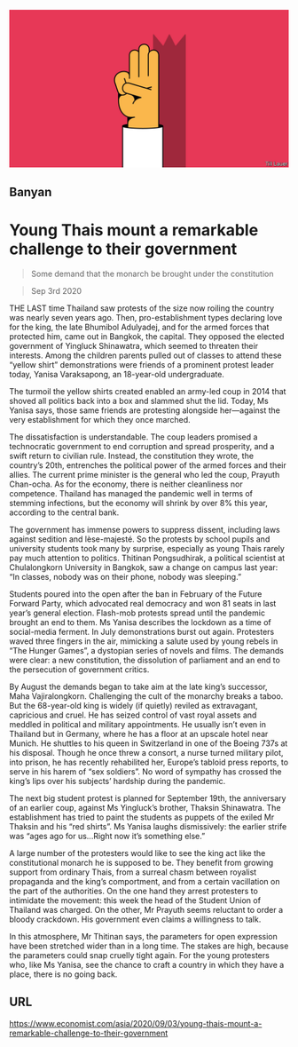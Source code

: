 ![](./images/20200905_ASD001_0.jpg)

## Banyan

# Young Thais mount a remarkable challenge to their government

> Some demand that the monarch be brought under the constitution

> Sep 3rd 2020

THE LAST time Thailand saw protests of the size now roiling the country was nearly seven years ago. Then, pro-establishment types declaring love for the king, the late Bhumibol Adulyadej, and for the armed forces that protected him, came out in Bangkok, the capital. They opposed the elected government of Yingluck Shinawatra, which seemed to threaten their interests. Among the children parents pulled out of classes to attend these “yellow shirt” demonstrations were friends of a prominent protest leader today, Yanisa Varaksapong, an 18-year-old undergraduate.

The turmoil the yellow shirts created enabled an army-led coup in 2014 that shoved all politics back into a box and slammed shut the lid. Today, Ms Yanisa says, those same friends are protesting alongside her—against the very establishment for which they once marched.

The dissatisfaction is understandable. The coup leaders promised a technocratic government to end corruption and spread prosperity, and a swift return to civilian rule. Instead, the constitution they wrote, the country’s 20th, entrenches the political power of the armed forces and their allies. The current prime minister is the general who led the coup, Prayuth Chan-ocha. As for the economy, there is neither cleanliness nor competence. Thailand has managed the pandemic well in terms of stemming infections, but the economy will shrink by over 8% this year, according to the central bank.

The government has immense powers to suppress dissent, including laws against sedition and lèse-majesté. So the protests by school pupils and university students took many by surprise, especially as young Thais rarely pay much attention to politics. Thitinan Pongsudhirak, a political scientist at Chulalongkorn University in Bangkok, saw a change on campus last year: “In classes, nobody was on their phone, nobody was sleeping.”

Students poured into the open after the ban in February of the Future Forward Party, which advocated real democracy and won 81 seats in last year’s general election. Flash-mob protests spread until the pandemic brought an end to them. Ms Yanisa describes the lockdown as a time of social-media ferment. In July demonstrations burst out again. Protesters waved three fingers in the air, mimicking a salute used by young rebels in “The Hunger Games”, a dystopian series of novels and films. The demands were clear: a new constitution, the dissolution of parliament and an end to the persecution of government critics.

By August the demands began to take aim at the late king’s successor, Maha Vajiralongkorn. Challenging the cult of the monarchy breaks a taboo. But the 68-year-old king is widely (if quietly) reviled as extravagant, capricious and cruel. He has seized control of vast royal assets and meddled in political and military appointments. He usually isn’t even in Thailand but in Germany, where he has a floor at an upscale hotel near Munich. He shuttles to his queen in Switzerland in one of the Boeing 737s at his disposal. Though he once threw a consort, a nurse turned military pilot, into prison, he has recently rehabilited her, Europe’s tabloid press reports, to serve in his harem of “sex soldiers”. No word of sympathy has crossed the king’s lips over his subjects’ hardship during the pandemic.

The next big student protest is planned for September 19th, the anniversary of an earlier coup, against Ms Yingluck’s brother, Thaksin Shinawatra. The establishment has tried to paint the students as puppets of the exiled Mr Thaksin and his “red shirts”. Ms Yanisa laughs dismissively: the earlier strife was “ages ago for us...Right now it’s something else.”

A large number of the protesters would like to see the king act like the constitutional monarch he is supposed to be. They benefit from growing support from ordinary Thais, from a surreal chasm between royalist propaganda and the king’s comportment, and from a certain vacillation on the part of the authorities. On the one hand they arrest protesters to intimidate the movement: this week the head of the Student Union of Thailand was charged. On the other, Mr Prayuth seems reluctant to order a bloody crackdown. His government even claims a willingness to talk.

In this atmosphere, Mr Thitinan says, the parameters for open expression have been stretched wider than in a long time. The stakes are high, because the parameters could snap cruelly tight again. For the young protesters who, like Ms Yanisa, see the chance to craft a country in which they have a place, there is no going back.

## URL

https://www.economist.com/asia/2020/09/03/young-thais-mount-a-remarkable-challenge-to-their-government
